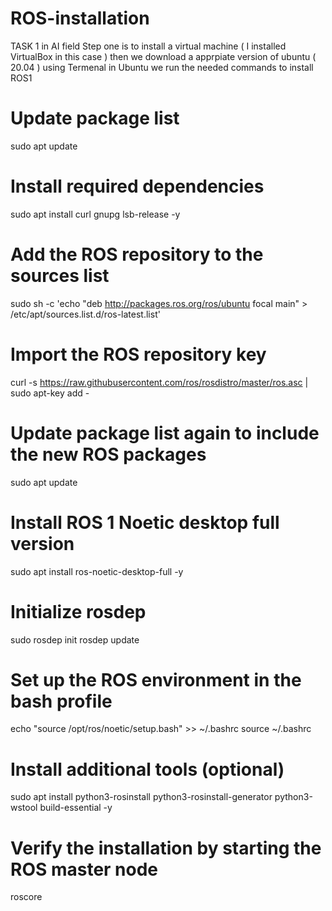 # ROS-installation
TASK 1 in AI field
Step one is to install a virtual machine ( I installed VirtualBox in this case )
then we download a apprpiate version of ubuntu ( 20.04 ) 
using Termenal in Ubuntu we run the needed commands to install ROS1 
# Update package list
sudo apt update

# Install required dependencies
sudo apt install curl gnupg lsb-release -y

# Add the ROS repository to the sources list
sudo sh -c 'echo "deb http://packages.ros.org/ros/ubuntu focal main" > /etc/apt/sources.list.d/ros-latest.list'

# Import the ROS repository key
curl -s https://raw.githubusercontent.com/ros/rosdistro/master/ros.asc | sudo apt-key add -

# Update package list again to include the new ROS packages
sudo apt update

# Install ROS 1 Noetic desktop full version
sudo apt install ros-noetic-desktop-full -y

# Initialize rosdep
sudo rosdep init
rosdep update

# Set up the ROS environment in the bash profile
echo "source /opt/ros/noetic/setup.bash" >> ~/.bashrc
source ~/.bashrc

# Install additional tools (optional)
sudo apt install python3-rosinstall python3-rosinstall-generator python3-wstool build-essential -y

# Verify the installation by starting the ROS master node
roscore
